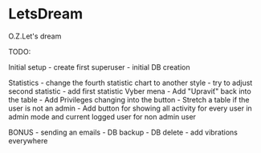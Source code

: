 # LetsDream
O.Z.Let's dream



TODO:

Initial setup
    - create first superuser
    - initial DB creation

Statistics
    - change the fourth statistic chart to another style
    - try to adjust second statistic
    - add first statistic
Vyber mena
    - Add "Upraviť" back into the table
    - Add Privileges changing into the button
    - Stretch a table if the user is not an admin
    - Add button for showing all activity for every user in admin mode and current logged user for non admin user
    
BONUS
    - sending an emails
    - DB backup
    - DB delete
    - add vibrations everywhere
